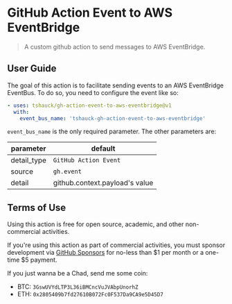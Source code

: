 # GitHub Action Event to AWS EventBridge

> A custom github action to send messages to AWS EventBridge.

## User Guide

The goal of this action is to facilitate sending events to an AWS EventBridge
EventBus. To do so, you need to configure the event like so:

```yaml
- uses: tshauck/gh-action-event-to-aws-eventbridge@v1
  with:
    event_bus_name: 'tshauck-gh-action-event-to-aws-eventbridge'
```

`event_bus_name` is the only required parameter. The other parameters are:

| parameter | default |
| ---- | ----- |
| detail_type | `GitHub Action Event` |
| source | `gh.event` |
| detail | github.context.payload's value |

## Terms of Use

Using this action is free for open source, academic, and other
non-commercial activities.

If you're using this action as part of commercial activities, you must sponsor
development via [GitHub Sponsors](https://github.com/sponsors/tshauck) for
no-less than $1 per month or a one-time $5 payment.

If you just wanna be a Chad, send me some coin:

* BTC: `3GswUVYdLTP3L36iBMCncVuJVAbpUnorhZ`
* ETH: `0x2805409b7fd27610B072Fc0F537Da9CA9e5D45D7`
